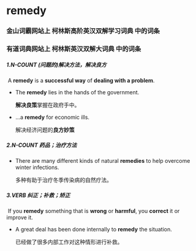 # remedy

### 金山词霸网站上 柯林斯高阶英汉双解学习词典 中的词条

### 有道词典网站上  柯林斯英汉双解大词典    中的词条

##### 1.N-COUNT  (问题的)解决方法，解决良方

​	A **remedy** is a **successful way** of **dealing with a problem**.

- The **remedy** lies in the hands of the government.

   **解决良策**掌握在政府手中。

- ...a **remedy** for economic ills.

  解决经济问题的**良方妙策**

##### 2.N-COUNT 药品；治疗方法

- There are many different kinds of natural **remedies** to help overcome winter infections.

  多种有助于治疗冬季传染病的自然疗法。

##### 3.VERB 纠正；补救；矫正

​	If you **remedy** something that is **wrong** or **harmful**, you **correct** it or improve it.

- A great deal has been done internally to **remedy** the situation.

   已经做了很多内部工作对这种情形进行补救。